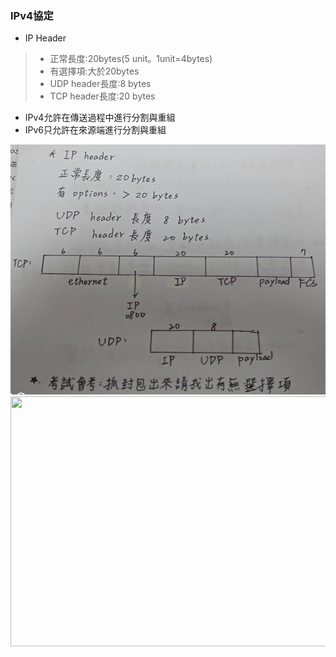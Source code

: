 ### IPv4協定
* IP Header
>* 正常長度:20bytes(5 unit。1unit=4bytes)
>* 有選擇項:大於20bytes
>* UDP header長度:8 bytes
>* TCP header長度:20 bytes
* IPv4允許在傳送過程中進行分割與重組
* IPv6只允許在來源端進行分割與重組
<img src="picture/IPheader.jpg" width="600" height="400">
<img src="picture/補.jpg" width="600" height="400">